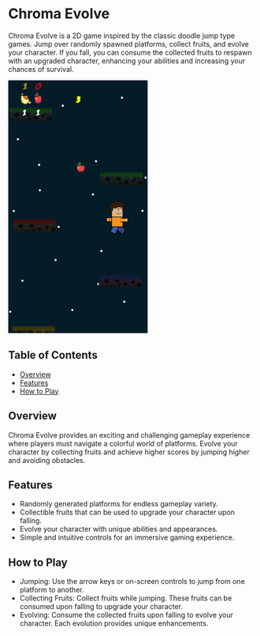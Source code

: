 # Chroma Evolve

Chroma Evolve is a 2D game inspired by the classic doodle jump type games. Jump over randomly spawned platforms, collect fruits, and evolve your character. If you fall, you can consume the collected fruits to respawn with an upgraded character, enhancing your abilities and increasing your chances of survival.

![Chroma Evolve Gameplay Screenshot](screenshot.png)

## Table of Contents

- [Overview](#overview)
- [Features](#features)
- [How to Play](#how-to-play)

## Overview

Chroma Evolve provides an exciting and challenging gameplay experience where players must navigate a colorful world of platforms. Evolve your character by collecting fruits and achieve higher scores by jumping higher and avoiding obstacles.

## Features

- Randomly generated platforms for endless gameplay variety.
- Collectible fruits that can be used to upgrade your character upon falling.
- Evolve your character with unique abilities and appearances.
- Simple and intuitive controls for an immersive gaming experience.

## How to Play
- Jumping: Use the arrow keys or on-screen controls to jump from one platform to another.
- Collecting Fruits: Collect fruits while jumping. These fruits can be consumed upon falling to upgrade your character.
- Evolving: Consume the collected fruits upon falling to evolve your character. Each evolution provides unique enhancements.